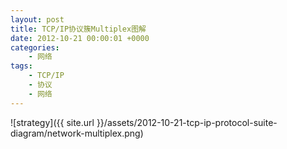 ```yaml
---
layout: post
title: TCP/IP协议簇Multiplex图解
date: 2012-10-21 00:00:01 +0000
categories:
    - 网络
tags:
    - TCP/IP
    - 协议
    - 网络
---
```


![strategy]({{ site.url }}/assets/2012-10-21-tcp-ip-protocol-suite-diagram/network-multiplex.png)
